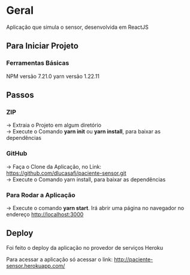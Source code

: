 # Geral
Aplicação que simula o sensor, desenvolvida em ReactJS

## Para Iniciar Projeto

### Ferramentas Básicas

NPM versão 7.21.0
yarn versão 1.22.11 


## Passos

### ZIP
-> Extraia o Projeto em algum diretório \
-> Execute o Comando <b>yarn init</b> ou <b>yarn install</b>, para baixar as dependências

### GitHub
-> Faça o Clone da Aplicação, no Link: https://github.com/dlucasafj/paciente-sensor.git  \
-> Execute o Comando yarn install, para baixar as dependências


### Para Rodar a Aplicação

-> Execute o comando <b>yarn start</b>. Irá abrir uma página no navegador no endereço [http://localhost:3000](http://localhost:3000)



## Deploy

Foi feito o deploy da aplicação no provedor de serviços Heroku

Para acessar a aplicação só acessar o link: http://paciente-sensor.herokuapp.com/
